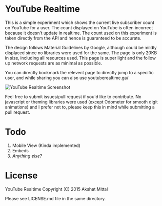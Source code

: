 # YouTube Realtime

This is a simple experiment which shows the current live subscriber count on YouTube for a user. The count displayed on YouTube is often incorrect because it doesn't update in realtime. The count used on this experiment is taken directly from the API and hence is guaranteed to be accurate.

The design follows Material Guidelines by Google, although could be mildly displaced since no libraries were used for the same. The page is only 20KB in size, including all resources used. This page is super light and the follow up network requests are as minimal as possible.

You can directly bookmark the relevent page to directly jump to a specific user, and while sharing you can also use youtuberealtime.ga/<username>

![YouTube Realtime Screenshot](http://i.imgur.com/B317Q5e.png)

Feel free to submit issues/pull request if you'd like to contribute. No javascript or theming libraries were used (except Odometer for smooth digit animations) and I prefer not to, please keep this in mind while submitting a pull request.

# Todo

1. Mobile View (Kinda implemented)
2. Embeds
3. *Anything else?*

# License

YouTube Realtime Copyright (C) 2015 Akshat Mittal

Please see LICENSE.md file in the same directory.
